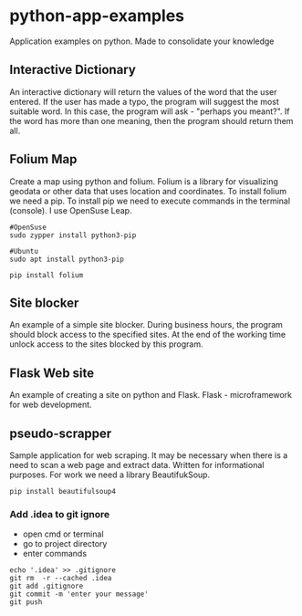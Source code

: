 # python-app-examples
Application examples on python. Made to consolidate your knowledge

## Interactive Dictionary
An interactive dictionary will return the values of the word that the user entered.
If the user has made a typo, the program will suggest the most suitable word. In this case, the program will ask - "perhaps you meant?".
If the word has more than one meaning, then the program should return them all.

## Folium Map
Create a map using python and folium. Folium is a library for visualizing geodata or other data that uses location and coordinates.
To install folium we need a pip.
To install pip we need to execute commands in the terminal (console).
I use OpenSuse Leap.
```
#OpenSuse
sudo zypper install python3-pip

#Ubuntu
sudo apt install python3-pip

pip install folium
```

## Site blocker
An example of a simple site blocker.
During business hours, the program should block access to the specified sites.
At the end of the working time unlock access to the sites blocked by this program.

## Flask Web site
An example of creating a site on python and Flask.
Flask - microframework for web development.

## pseudo-scrapper
Sample application for web scraping. It may be necessary when there is a need to scan a web page and extract data.
Written for informational purposes.
For work we need a library BeautifukSoup.
```
pip install beautifulsoup4
```

### Add .idea to git ignore
* open cmd or terminal
* go to project directory
* enter commands
```
echo '.idea' >> .gitignore
git rm  -r --cached .idea
git add .gitignore
git commit -m 'enter your message'
git push
```
